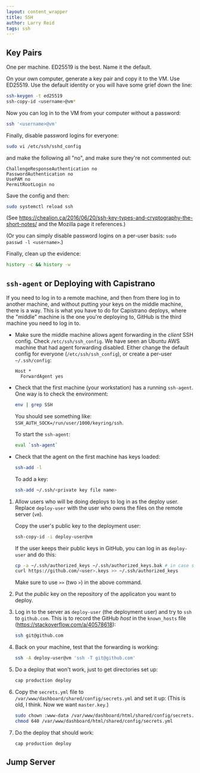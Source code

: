 ```yaml
---
layout: content_wrapper
title: SSH
author: Larry Reid
tags: ssh
---
```


## Key Pairs

One per machine. ED25519 is the best. Name it the default.

On your own computer, generate a key pair and copy it to the VM. Use ED25519. Use the default identity or you will have some grief down the line:

```bash
ssh-keygen -t ed25519
ssh-copy-id <username>@vm*
```

Now you can log in to the VM from your computer without a password:

```bash
ssh '<username>@vm'
```

Finally, disable password logins for everyone:

```bash
sudo vi /etc/ssh/sshd_config
```

and make the following all "no", and make sure they're not commented out:

```config
ChallengeResponseAuthentication no
PasswordAuthentication no
UsePAM no
PermitRootLogin no
```

Save the config and then:

```bash
sudo systemctl reload ssh
```

(See https://chealion.ca/2016/06/20/ssh-key-types-and-cryptography-the-short-notes/ and the Mozilla page it references.)

(Or you can simply disable password logins on a per-user basis: `sudo passwd -l <username>`.)

Finally, clean up the evidence:

```bash
history -c && history -w
```

## `ssh-agent` or Deploying with Capistrano

If you need to log in to a remote machine, and then from there log in to another machine, and without putting your keys on the middle machine, there is a way. This is what you have to do for Capistrano deploys, where the "middle" machine is the one you're deploying to, GitHub is the third machine you need to log in to.

* Make sure the middle machine allows agent forwarding in the _client_ SSH config. Check `/etc/ssh/ssh_config`. We have seen an Ubuntu AWS machine that had agent forwarding disabled. Either change the default config for everyone (`/etc/ssh/ssh_config`), or create a per-user `~/.ssh/config`:

    ```config
    Host *
      ForwardAgent yes
    ```

* Check that the first machine (your workstation) has a running `ssh-agent`. One way is to check the environment:

    ```bash
    env | grep SSH
    ```

    You should see something like: `SSH_AUTH_SOCK=/run/user/1000/keyring/ssh`.

    To start the `ssh-agent`:

    ```bash
    eval `ssh-agent`
    ```

* Check that the agent on the first machine has keys loaded:

    ```bash
    ssh-add -l
    ```

    To add a key:

    ```bash
    ssh-add ~/.ssh/<private key file name>
    ```

1. Allow users who will be doing deploys to log in as the deploy user. Replace `deploy-user` with the user who owns the files on the remote server (`vm`).

    Copy the user's public key to the deployment user:

    ```bash
    ssh-copy-id -i deploy-user@vm
    ```

    If the user keeps their public keys in GitHub, you can log in as `deploy-user` and do this:

    ```bash
    cp -a ~/.ssh/authorized_keys ~/.ssh/authorized_keys.bak # in case something goes wrong.
    curl https://github.com/<user>.keys >> ~/.ssh/authorized_keys
    ```

    Make sure to use `>>` (two `>`) in the above command.

2. Put the _public_ key on the repository of the applicaton you want to deploy.

3. Log in to the server as `deploy-user` (the deployment user) and try to `ssh` to `github.com`. This is to record the GitHub _host_ in the `known_hosts` file (https://stackoverflow.com/a/40578618):

    ```bash
    ssh git@github.com
    ```

4. Back on your machine, test that the forwarding is working:

    ```bash
    ssh -A deploy-user@vm 'ssh -T git@github.com'
    ```

5. Do a deploy that won't work, just to get directories set up:

    ```bash
    cap production deploy
    ```

6. Copy the `secrets.yml` file to `/var/www/dashboard/shared/config/secrets.yml` and set it up: (This is old, I think. Now we want `master.key`.)

    ```bash
    sudo chown :www-data /var/www/dashboard/html/shared/config/secrets.yml
    chmod 640 /var/www/dashboard/html/shared/config/secrets.yml
    ```

7. Do the deploy that should work:

    ```bash
    cap production deploy
    ```

## Jump Server


